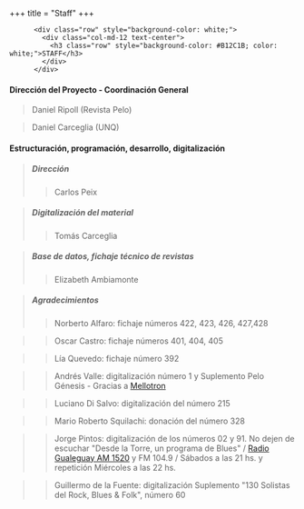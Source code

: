 +++
title = "Staff"
+++

          <div class="row" style="background-color: white;">
            <div class="col-md-12 text-center">
              <h3 class="row" style="background-color: #B12C1B; color: white;">STAFF</h3>
            </div>
          </div>

#### Dirección del Proyecto - Coordinación General
> Daniel Ripoll (Revista Pelo)

> Daniel Carceglia (UNQ)

#### Estructuración, programación, desarrollo, digitalización

> ##### **Dirección**
> > Carlos Peix

> ##### **Digitalización del material**
> > Tomás Carceglia

> ##### **Base de datos, fichaje técnico de revistas**
> > Elizabeth Ambiamonte

> ##### ***Agradecimientos*** 
> > Norberto Alfaro: fichaje números 422, 423, 426, 427,428

> > Oscar Castro: fichaje números 401, 404, 405

> > Lía Quevedo: fichaje número 392

> > Andrés Valle: digitalización número 1 y Suplemento Pelo Génesis - Gracias a <a href="http://www.mellotronweb.com.ar/" target="_blank">Mellotron</a>

> > Luciano Di Salvo: digitalización del número 215

> > Mario Roberto Squilachi: donación del número 328

> > Jorge Pintos: digitalización de los números 02 y 91.  No dejen de escuchar "Desde la Torre, un programa de Blues" / <a href="http://www.radiogualeguay.com.ar" target="_blank">Radio Gualeguay AM 1520</a> y FM 104.9 / Sábados a las 21 hs. y repetición Miércoles a las 22 hs.

> > Guillermo de la Fuente: digitalización Suplemento "130 Solistas del Rock, Blues & Folk",  número 60
